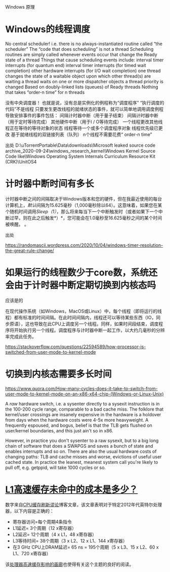 Windows 原理

# Windows的线程调度

No central scheduler!
i.e. there is no always-instantiated routine called “the scheduler”
The “code that does scheduling” is not a thread
Scheduling routines are simply called whenever events occur that change the Ready state of a thread
Things that cause scheduling events include:
interval timer interrupts (for quantum end)
interval timer interrupts (for timed wait completion)
other hardware interrupts (for I/O wait completion)
one thread changes the state of a waitable object upon which other thread(s) are waiting
a thread waits on one or more dispatcher objects
a thread priority is changed
Based on doubly-linked lists (queues) of Ready threads
Nothing that takes “order-n time” for n threads

没有中央调度器！
也就是说，没有总是实例化的例程称为“调度程序”
“执行调度的代码”不是线程
只要发生更改线程的就绪状态的事件，就可以简单地调用调度例程
导致安排事件的事件包括：
间隔计时器中断（用于量子结束）
间隔计时器中断（用于定时等待完成）
其他硬件中断（用于I / O等待完成）
一个线程更改其他线程正在等待的等待对象的状态
线程等待一个或多个调度程序对象
线程优先级已更改
基于就绪线程的双链接列表（队列）
n个线程不需要花费“ order-n time”

出处
D:\uTorrentPortable\Data\downloads\Microsoft leaked source code archive_2020-09-24\windows_research_kernel\Windows Kernel Source Code like\Windows Operating System Internals Curriculum Resource Kit (CRK)\UnitOS4



# 计时器中断时间有多长

计时器中断之间的间隔取决于Windows版本和您的硬件，但在我最近使用的每台计算机上，*默认*间隔为15.625毫秒（1,000毫秒除以64）。这意味着，如果您在某个随机时间调用*Sleep（1）*，那么将来每当下一个中断触发时（或者如果下一个中断过早，则在此之后触发*）*，您可能会在1.0毫秒至16.625毫秒之间的某个时间被唤醒。 。



出处

https://randomascii.wordpress.com/2020/10/04/windows-timer-resolution-the-great-rule-change/

# 如果运行的线程数少于core数，系统还会由于计时器中断定期切换到内核态吗

应该是的

在现代操作系统（如Windows，MacOS或Linux）中，每个线程（即将运行的线程）都有标准的时间间隔。在此时间间隔内，线程还可以等待某些东西（IO，同步原语），这也导致在此CPU上调度另一个线程。同样，如果时间段结束，调度程序将开始执行另一个线程。调度程序与计时器中断一起工作，以大约几毫秒的分辨率完成此任务。

https://stackoverflow.com/questions/22594589/how-processor-is-switched-from-user-mode-to-kernel-mode



# 切换到内核态需要多长时间

https://www.quora.com/How-many-cycles-does-it-take-to-switch-from-user-mode-to-kernel-mode-on-an-x86-x64-chip-(Windows-or-Linux-Unix)



A *raw* hardware switch, i.e. a sysenter directly to a sysexit instruction is in the 100-200 cycle range, comparable to a bad cache miss. The folklore that kernel/user crossings are insanely expensive in the hardware is a holdover from days when the hardware costs were 4-5x more heavyweight. A frequently espoused, and bogus, belief is that the TLB gets flushed on user/kernel boundaries, and this just ain't so in x86.

However, in practice you don't sysenter to a raw sysexit, but to a big long chain of software that does a SWAPGS and saves a bunch of state and enables interrupts and so on. There are also the usual hardware costs of changing paths: TLB and cache misses and worse, evictions of useful user cached state. In practice the leanest, meanest system call you're likely to pull off, e.g. getppid, will take 1000 cycles or so.



# [L1高速缓存未命中的成本是多少？](https://stackoverflow.com/questions/1126529/what-is-the-cost-of-an-l1-cache-miss)

数字来自[CPU缓存刷新谬论](http://mechanical-sympathy.blogspot.ca/2013/02/cpu-cache-flushing-fallacy.html)博客文章，该文章表明对于特定2012年代英特尔处理器，以下内容是正确的：

- 寄存器访问=每个周期4条指令
- L1延迟= 3个周期（12 x寄存器）
- L2延迟= 12个周期（4 x L1，48 x寄存器）
- L3等待时间= 38个周期（3 x L2、12 x L1、144 x寄存器）
- 在3 GHz CPU上DRAM延迟= 65 ns = 195个周期（5 x L3、15 x L2、60 x L1、720 x寄存器）

该[处理器高速缓存影响的画廊](http://igoro.com/archive/gallery-of-processor-cache-effects/)也使得有关这个主题的良好的阅读。